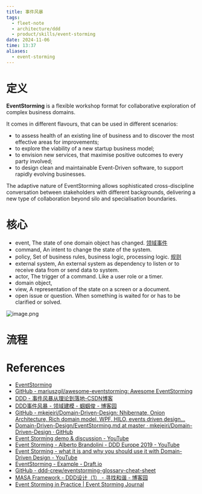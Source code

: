 ```yaml
---
title: 事件风暴
tags:
  - fleet-note
  - architecture/ddd
  - product/skills/event-storming
date: 2024-11-06
time: 13:37
aliases:
  - event-storming
---
```

# 定义

**EventStorming** is a flexible workshop format for collaborative exploration of complex business domains.

It comes in different flavours, that can be used in different scenarios:

- to assess health of an existing line of business and to discover the most effective areas for improvements;
- to explore the viability of a new startup business model;
- to envision new services, that maximise positive outcomes to every party involved;
- to design clean and maintainable Event-Driven software, to support rapidly evolving businesses.

The adaptive nature of EventStorming allows sophisticated cross-discipline conversation between stakeholders with different backgrounds, delivering a new type of collaboration beyond silo and specialisation boundaries.

# 核心

* event, The state of one domain object has changed. [领域事件](领域事件.md)
* command, An intent to change the state of the system.
* policy, Set of business rules, business logic, processing logic. [规则](规则.md)
* external system, An external system as dependency to listen or to receive data from or send data to system.
* actor, The trigger of a command. Like a user role or a timer.
* domain object,
* view, A representation of the state on a screen or a document.
* open issue or question. When something is waited for or has to be clarified or solved.

![image.png](https://images.hnzhrh.com/note/20241106212325.png)


# 流程




# References

* [EventStorming](https://www.eventstorming.com/)
* [GitHub - mariuszgil/awesome-eventstorming: Awesome EventStorming](https://github.com/mariuszgil/awesome-eventstorming)
* [DDD - 事件风暴从理论到落地-CSDN博客](https://blog.csdn.net/weixin_42201180/article/details/126651395)
* [DDD事件风暴 - 领域建模 - 蝈蝈俊 - 博客园](https://www.cnblogs.com/ghj1976/p/ddd-shi-jian-feng-bao--ling-yu-jian-mo.html)
* [GitHub - mkejeiri/Domain-Driven-Design: Nhibernate, Onion Architecture, Rich domain model, WPF, HILO, events driven design...](https://github.com/mkejeiri/Domain-Driven-Design/tree/master)
* [Domain-Driven-Design/EventStorming.md at master · mkejeiri/Domain-Driven-Design · GitHub](https://github.com/mkejeiri/Domain-Driven-Design/blob/master/EventStorming.md)
* [Event Storming demo & discussion - YouTube](https://www.youtube.com/live/xIB_VQVVWKk?si=dQl0iYsC4Ig90yxT)
* [Event Storming - Alberto Brandolini - DDD Europe 2019 - YouTube](https://youtu.be/mLXQIYEwK24?si=zpqG9p5fGufkp7p6)
* [Event Storming - what it is and why you should use it with Domain-Driven Design - YouTube](https://youtu.be/7LFxWgfJEeI?si=iycTs1ZJNGj1wTgx)
* [EventStorming - Example - Draft.io](https://draft.io/example/eventstorming)
* [GitHub - ddd-crew/eventstorming-glossary-cheat-sheet](https://github.com/ddd-crew/eventstorming-glossary-cheat-sheet)
* [MASA Framework - DDD设计（1） - 寻找和谐 - 博客园](https://www.cnblogs.com/doddgu/p/masa-framework-2.html)
* [Event Storming in Practice | Event Storming Journal](https://www.eventstormingjournal.com/)

